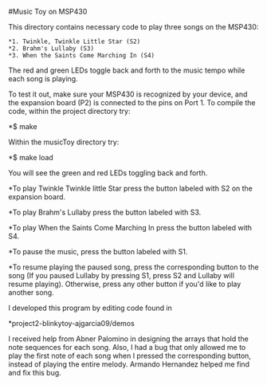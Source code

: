 #Music Toy on MSP430

This directory contains necessary code to play three songs on the MSP430:

    *1. Twinkle, Twinkle Little Star (S2)
    *2. Brahm's Lullaby (S3)
    *3. When the Saints Come Marching In (S4)

The red and green LEDs toggle back and forth to the music tempo while each song is playing.

To test it out, make sure your MSP430 is recognized by your device, and the expansion board (P2) is connected to the pins on Port 1. To compile the code, within the project directory try:

*$ make

Within the musicToy directory try:

*$ make load

You will see the green and red LEDs toggling back and forth.

*To play Twinkle Twinkle little Star press the button labeled with S2 on the expansion board.

*To play Brahm's Lullaby press the button labeled with S3.

*To play When the Saints Come Marching In press the button labeled with S4.

*To pause the music, press the button labeled with S1.

*To resume playing the paused song, press the corresponding button to the song (If you paused Lullaby by pressing S1, press S2 and Lullaby will resume playing). Otherwise, press any other button if you'd like to play another song.

I developed this program by editing code found in

*project2-blinkytoy-ajgarcia09/demos

I received help from Abner Palomino in designing the arrays that hold the note sequences for each song. Also, I had a bug that only allowed me to play the first note of each song when I pressed the corresponding button, instead of playing the entire melody. Armando Hernandez helped me find and fix this bug.